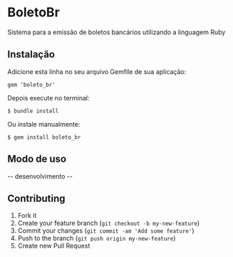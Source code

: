 # BoletoBr

Sistema para a emissão de boletos bancários utilizando a linguagem Ruby

## Instalação

Adicione esta linha no seu arquivo Gemfile de sua aplicação:

    gem 'boleto_br'

Depois execute no terminal:

    $ bundle install

Ou instale manualmente:

    $ gem install boleto_br

## Modo de uso

-- desenvolvimento --

## Contributing

1. Fork it
2. Create your feature branch (`git checkout -b my-new-feature`)
3. Commit your changes (`git commit -am 'Add some feature'`)
4. Push to the branch (`git push origin my-new-feature`)
5. Create new Pull Request
